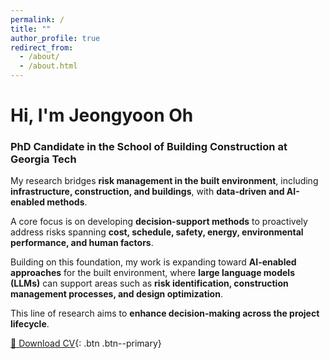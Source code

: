 ```yaml
---
permalink: /
title: ""
author_profile: true
redirect_from: 
  - /about/
  - /about.html
---
```


# Hi, I'm Jeongyoon Oh  
### PhD Candidate in the School of Building Construction at Georgia Tech

My research bridges **risk management in the built environment**, including **infrastructure, construction, and buildings**, with **data-driven and AI-enabled methods**.  

A core focus is on developing **decision-support methods** to proactively address risks spanning **cost, schedule, safety, energy, environmental performance, and human factors**.  

Building on this foundation, my work is expanding toward **AI-enabled approaches** for the built environment, where **large language models (LLMs)** can support areas such as **risk identification, construction management processes, and design optimization**.  

This line of research aims to **enhance decision-making across the project lifecycle**.  

[📄 Download CV](files/JeongyoonOh_CV.pdf){: .btn .btn--primary}
